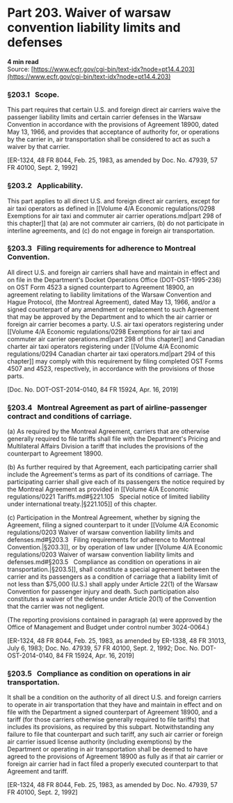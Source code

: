 # Part 203. Waiver of warsaw convention liability limits and defenses
**4 min read**  
Source: [https://www.ecfr.gov/cgi-bin/text-idx?node=pt14.4.203](https://www.ecfr.gov/cgi-bin/text-idx?node=pt14.4.203)

<div>

### §203.1   Scope.

This part requires that certain U.S. and foreign direct air carriers waive the passenger liability limits and certain carrier defenses in the Warsaw Convention in accordance with the provisions of Agreement 18900, dated May 13, 1966, and provides that acceptance of authority for, or operations by the carrier in, air transportation shall be considered to act as such a waiver by that carrier.

\[ER-1324, 48 FR 8044, Feb. 25, 1983, as amended by Doc. No. 47939, 57 FR 40100, Sept. 2, 1992\]

### §203.2   Applicability.

This part applies to all direct U.S. and foreign direct air carriers, except for air taxi operators as defined in [[Volume 4/A Economic regulations/0298 Exemptions for air taxi and commuter air carrier operations.md|part 298 of this chapter]] that (a) are not commuter air carriers, (b) do not participate in interline agreements, and (c) do not engage in foreign air transportation.

### §203.3   Filing requirements for adherence to Montreal Convention.

All direct U.S. and foreign air carriers shall have and maintain in effect and on file in the Department's Docket Operations Office (DOT-OST-1995-236) on OST Form 4523 a signed counterpart to Agreement 18900, an agreement relating to liability limitations of the Warsaw Convention and Hague Protocol, (the Montreal Agreement), dated May 13, 1966, and/or a signed counterpart of any amendment or replacement to such Agreement that may be approved by the Department and to which the air carrier or foreign air carrier becomes a party. U.S. air taxi operators registering under [[Volume 4/A Economic regulations/0298 Exemptions for air taxi and commuter air carrier operations.md|part 298 of this chapter]] and Canadian charter air taxi operators registering under [[Volume 4/A Economic regulations/0294 Canadian charter air taxi operators.md|part 294 of this chapter]] may comply with this requirement by filing completed OST Forms 4507 and 4523, respectively, in accordance with the provisions of those parts.

\[Doc. No. DOT-OST-2014-0140, 84 FR 15924, Apr. 16, 2019\]

### §203.4   Montreal Agreement as part of airline-passenger contract and conditions of carriage.

\(a\) As required by the Montreal Agreement, carriers that are otherwise generally required to file tariffs shall file with the Department's Pricing and Multilateral Affairs Division a tariff that includes the provisions of the counterpart to Agreement 18900.

\(b\) As further required by that Agreement, each participating carrier shall include the Agreement's terms as part of its conditions of carriage. The participating carrier shall give each of its passengers the notice required by the Montreal Agreement as provided in [[Volume 4/A Economic regulations/0221 Tariffs.md#§221.105   Special notice of limited liability under international treaty.|§221.105]] of this chapter.

\(c\) Participation in the Montreal Agreement, whether by signing the Agreement, filing a signed counterpart to it under [[Volume 4/A Economic regulations/0203 Waiver of warsaw convention liability limits and defenses.md#§203.3   Filing requirements for adherence to Montreal Convention.|§203.3]], or by operation of law under [[Volume 4/A Economic regulations/0203 Waiver of warsaw convention liability limits and defenses.md#§203.5   Compliance as condition on operations in air transportation.|§203.5]], shall constitute a special agreement between the carrier and its passengers as a condition of carriage that a liability limit of not less than \$75,000 (U.S.) shall apply under Article 22(1) of the Warsaw Convention for passenger injury and death. Such participation also constitutes a waiver of the defense under Article 20(1) of the Convention that the carrier was not negligent.

(The reporting provisions contained in paragraph (a) were approved by the Office of Management and Budget under control number 3024-0064.)

\[ER-1324, 48 FR 8044, Feb. 25, 1983, as amended by ER-1338, 48 FR 31013, July 6, 1983; Doc. No. 47939, 57 FR 40100, Sept. 2, 1992; Doc. No. DOT-OST-2014-0140, 84 FR 15924, Apr. 16, 2019\]

### §203.5   Compliance as condition on operations in air transportation.

It shall be a condition on the authority of all direct U.S. and foreign carriers to operate in air transportation that they have and maintain in effect and on file with the Department a signed counterpart of Agreement 18900, and a tariff (for those carriers otherwise generally required to file tariffs) that includes its provisions, as required by this subpart. Notwithstanding any failure to file that counterpart and such tariff, any such air carrier or foreign air carrier issued license authority (including exemptions) by the Department or operating in air transportation shall be deemed to have agreed to the provisions of Agreement 18900 as fully as if that air carrier or foreign air carrier had in fact filed a properly executed counterpart to that Agreement and tariff.

\[ER-1324, 48 FR 8044, Feb. 25, 1983, as amended by Doc. No. 47939, 57 FR 40100, Sept. 2, 1992\]

</div>